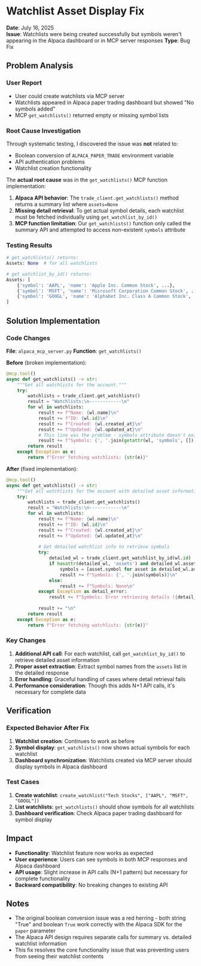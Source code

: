 # Watchlist Asset Display Fix

**Date**: July 16, 2025  
**Issue**: Watchlists were being created successfully but symbols weren't appearing in the Alpaca dashboard or in MCP server responses
**Type**: Bug Fix  

## Problem Analysis

### User Report
- User could create watchlists via MCP server
- Watchlists appeared in Alpaca paper trading dashboard but showed "No symbols added"
- MCP `get_watchlists()` returned empty or missing symbol lists

### Root Cause Investigation

Through systematic testing, I discovered the issue was **not** related to:
- Boolean conversion of `ALPACA_PAPER_TRADE` environment variable
- API authentication problems
- Watchlist creation functionality

The **actual root cause** was in the `get_watchlists()` MCP function implementation:

1. **Alpaca API behavior**: The `trade_client.get_watchlists()` method returns a summary list where `assets=None`
2. **Missing detail retrieval**: To get actual symbol details, each watchlist must be fetched individually using `get_watchlist_by_id()`
3. **MCP function limitation**: Our `get_watchlists()` function only called the summary API and attempted to access non-existent `symbols` attribute

### Testing Results

```python
# get_watchlists() returns:
Assets: None  # for all watchlists

# get_watchlist_by_id() returns:
Assets: [
    {'symbol': 'AAPL', 'name': 'Apple Inc. Common Stock', ...},
    {'symbol': 'MSFT', 'name': 'Microsoft Corporation Common Stock', ...},
    {'symbol': 'GOOGL', 'name': 'Alphabet Inc. Class A Common Stock', ...}
]
```

## Solution Implementation

### Code Changes

**File**: `alpaca_mcp_server.py`
**Function**: `get_watchlists()`

**Before** (broken implementation):
```python
@mcp.tool()
async def get_watchlists() -> str:
    """Get all watchlists for the account."""
    try:
        watchlists = trade_client.get_watchlists()
        result = "Watchlists:\n------------\n"
        for wl in watchlists:
            result += f"Name: {wl.name}\n"
            result += f"ID: {wl.id}\n"
            result += f"Created: {wl.created_at}\n"
            result += f"Updated: {wl.updated_at}\n"
            # This line was the problem - symbols attribute doesn't exist
            result += f"Symbols: {', '.join(getattr(wl, 'symbols', []) or [])}\n\n"
        return result
    except Exception as e:
        return f"Error fetching watchlists: {str(e)}"
```

**After** (fixed implementation):
```python
@mcp.tool()
async def get_watchlists() -> str:
    """Get all watchlists for the account with detailed asset information."""
    try:
        watchlists = trade_client.get_watchlists()
        result = "Watchlists:\n------------\n"
        for wl in watchlists:
            result += f"Name: {wl.name}\n"
            result += f"ID: {wl.id}\n"
            result += f"Created: {wl.created_at}\n"
            result += f"Updated: {wl.updated_at}\n"
            
            # Get detailed watchlist info to retrieve symbols
            try:
                detailed_wl = trade_client.get_watchlist_by_id(wl.id)
                if hasattr(detailed_wl, 'assets') and detailed_wl.assets:
                    symbols = [asset.symbol for asset in detailed_wl.assets]
                    result += f"Symbols: {', '.join(symbols)}\n"
                else:
                    result += f"Symbols: None\n"
            except Exception as detail_error:
                result += f"Symbols: Error retrieving details ({detail_error})\n"
            
            result += "\n"
        return result
    except Exception as e:
        return f"Error fetching watchlists: {str(e)}"
```

### Key Changes

1. **Additional API call**: For each watchlist, call `get_watchlist_by_id()` to retrieve detailed asset information
2. **Proper asset extraction**: Extract symbol names from the `assets` list in the detailed response
3. **Error handling**: Graceful handling of cases where detail retrieval fails
4. **Performance consideration**: Though this adds N+1 API calls, it's necessary for complete data

## Verification

### Expected Behavior After Fix

1. **Watchlist creation**: Continues to work as before
2. **Symbol display**: `get_watchlists()` now shows actual symbols for each watchlist
3. **Dashboard synchronization**: Watchlists created via MCP server should display symbols in Alpaca dashboard

### Test Cases

1. **Create watchlist**: `create_watchlist("Tech Stocks", ["AAPL", "MSFT", "GOOGL"])`
2. **List watchlists**: `get_watchlists()` should show symbols for all watchlists
3. **Dashboard verification**: Check Alpaca paper trading dashboard for symbol display

## Impact

- **Functionality**: Watchlist feature now works as expected
- **User experience**: Users can see symbols in both MCP responses and Alpaca dashboard
- **API usage**: Slight increase in API calls (N+1 pattern) but necessary for complete functionality
- **Backward compatibility**: No breaking changes to existing API

## Notes

- The original boolean conversion issue was a red herring - both string "True" and boolean `True` work correctly with the Alpaca SDK for the `paper` parameter
- The Alpaca API design requires separate calls for summary vs. detailed watchlist information
- This fix resolves the core functionality issue that was preventing users from seeing their watchlist contents 
